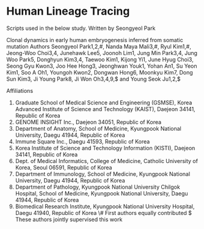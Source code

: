 # Human Lineage Tracing

Scripts used in the below study. Written by Seongyeol Park

Clonal dynamics in early human embryogenesis inferred from somatic mutation
Authors
Seongyeol Park1,2,#, Nanda Maya Mali3,#, Ryul Kim1,#, Jeong-Woo Choi3,4, Junehawk Lee5, Joonoh Lim1, Jung Min Park3,4, Jung Woo Park5, Donghyun Kim3,4, Taewoo Kim1, Kijong Yi1, June Hyug Choi3, Seong Gyu Kwon3, Joo Hee Hong3, Jeonghwan Youk1, Yohan An1, Su Yeon Kim1, Soo A Oh1, Youngoh Kwon2, Dongwan Hong6, Moonkyu Kim7, Dong Sun Kim3, Ji Young Park8, Ji Won Oh3,4,9,$ and Young Seok Ju1,2,$ 

Affiliations
1.	Graduate School of Medical Science and Engineering (GSMSE), Korea Advanced Institute of Science and Technology (KAIST), Daejeon 34141, Republic of Korea
2.	GENOME INSIGHT Inc., Daejeon 34051, Republic of Korea
3.	Department of Anatomy, School of Medicine, Kyungpook National University, Daegu 41944, Republic of Korea
4.	Immune Square Inc., Daegu 41593, Republic of Korea
5.	Korea Institute of Science and Technology Information (KISTI), Daejeon 34141, Republic of Korea
6.	Dept. of Medical Informatics, College of Medicine, Catholic University of Korea, Seoul 06591, Republic of Korea
7.	Department of Immunology, School of Medicine, Kyungpook National University, Daegu 41944, Republic of Korea
8.	Department of Pathology, Kyungpook National University Chilgok Hospital, School of Medicine, Kyungpook National University, Daegu 41944, Republic of Korea 
9.	Biomedical Research Institute, Kyungpook National University Hospital, Daegu 41940, Republic of Korea
\\# First authors equally contributed
$ These authors jointly supervised this work 

